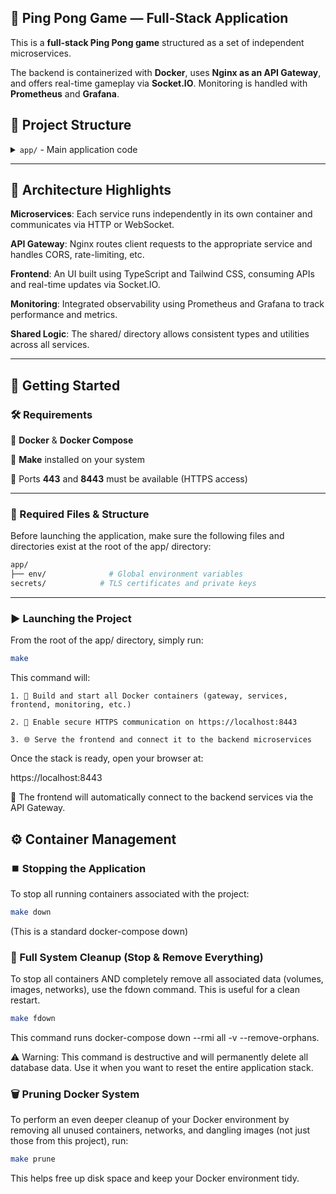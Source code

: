 
## 🏓 Ping Pong Game — Full-Stack Application
This is a **full-stack Ping Pong game** structured as a set of independent microservices.  

The backend is containerized with **Docker**, uses **Nginx as an API Gateway**, and offers real-time gameplay via **Socket.IO**. Monitoring is handled with **Prometheus** and **Grafana**.

## 📁 Project Structure

<details>
<summary><code>app/</code> - Main application code</summary>

```bash

├── frontend/         # Frontend client built with Tailwind CSS + TypeScript
├── gateway/          # API Gateway powered by Nginx for routing requests to services
└── services/
    ├── game/         # Core game logic and WebSocket server 
    ├── tournament/   # Tournament management service
    ├── users/        # User management service 
    ├── shared/       # Shared libraries, utilities used across services
    ├── grafana/      # Monitoring dashboard for metrics visualization
    └── prometheus/   # Metrics collection and service monitoring
```
</details>

---

## 🧱 Architecture Highlights

**Microservices**: Each service runs independently in its own container and communicates via HTTP or WebSocket.

**API Gateway**: Nginx routes client requests to the appropriate service and handles CORS, rate-limiting, etc.

**Frontend**: An UI built using TypeScript and Tailwind CSS, consuming APIs and real-time updates via Socket.IO.

**Monitoring**: Integrated observability using Prometheus and Grafana to track performance and metrics.

**Shared Logic**: The shared/ directory allows consistent types and utilities across all services.

----
## 🚀 Getting Started

### 🛠 Requirements

   🐳 **Docker** & **Docker Compose**

   🧰 **Make** installed on your system

   🔐 Ports **443** and **8443** must be available (HTTPS access)

----
### 📂 Required Files & Structure

Before launching the application, make sure the following files and directories exist at the root of the app/ directory:

```bash
app/
├── env/              # Global environment variables
secrets/            # TLS certificates and private keys
```    
----
### ▶️ Launching the Project

From the root of the app/ directory, simply run:

```bash 
make
```
This command will:

    1. 🔧 Build and start all Docker containers (gateway, services, frontend, monitoring, etc.)

    2. 🔐 Enable secure HTTPS communication on https://localhost:8443

    3. 🌐 Serve the frontend and connect it to the backend microservices

Once the stack is ready, open your browser at:

https://localhost:8443

🧪 The frontend will automatically connect to the backend services via the API Gateway.

## ⚙️ Container Management

### ⏹️ Stopping the Application

To stop all running containers associated with the project:

```bash
make down
```
(This is a standard docker-compose down)

### 🧹 Full System Cleanup (Stop & Remove Everything)

To stop all containers AND completely remove all associated data (volumes, images, networks), use the fdown command. This is useful for a clean restart.

```bash
make fdown
```
This command runs docker-compose down --rmi all -v --remove-orphans.

⚠️ Warning: This command is destructive and will permanently delete all database data. Use it when you want to reset the entire application stack.

### 🗑️ Pruning Docker System

To perform an even deeper cleanup of your Docker environment by removing all unused containers, networks, and dangling images (not just those from this project), run:

```bash
make prune
```
This helps free up disk space and keep your Docker environment tidy.
